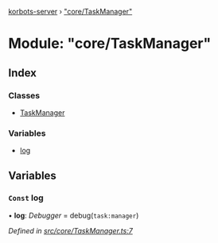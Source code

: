[korbots-server](../README.md) › ["core/TaskManager"](_core_taskmanager_.md)

# Module: "core/TaskManager"

## Index

### Classes

* [TaskManager](../classes/_core_taskmanager_.taskmanager.md)

### Variables

* [log](_core_taskmanager_.md#const-log)

## Variables

### `Const` log

• **log**: *Debugger* = debug(`task:manager`)

*Defined in [src/core/TaskManager.ts:7](https://github.com/Xisabla/Korbots/blob/c7d0b2c/server/src/core/TaskManager.ts#L7)*
